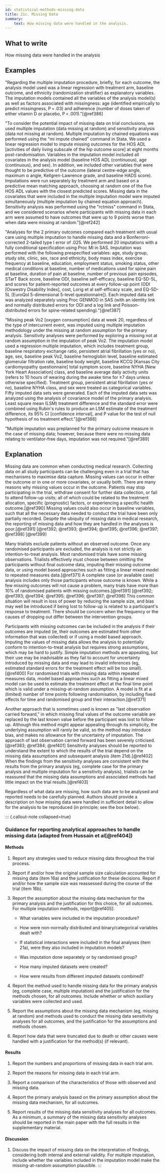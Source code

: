 ```yaml
---
id: statistical-methods-missing-data
title: 21c. Missing Data
summary:
    text: How missing data were handled in the analysis.
---
```


## What to write

How missing data were handled in the analysis

## Examples

"Regarding the multiple imputation procedure, briefly, for each outcome,
the analysis model used was a linear regression with treatment arm,
baseline outcome, and ethnicity (randomization stratifier) as
explanatory variables. The imputation models contained all the variables
of the analysis model(s) as well as factors associated with missingness:
age (identified empirically to predict missingness, P = .03) and
adherence (number of doses taken of either vitamin D or placebo,
P \< .001)."[@ref386]

"To consider the potential impact of missing data on trial conclusions,
we used multiple imputation (data missing at random) and sensitivity
analysis (data not missing at random). Multiple imputation by chained
equations was performed using the "mi impute chained" command in Stata.
We used a linear regression model to impute missing outcomes for the HOS
ADL \[activities of daily living subscale of the hip outcome score\] at
eight months post-randomisation. Variables in the imputation model
included all covariates in the analysis model (baseline HOS ADL
(continuous), age (continuous), and sex). In addition, we included other
variables that were thought to be predictive of the outcome (lateral
centre-edge angle, maximum α angle, Kellgren-Lawrence grade, and
baseline HADS score). Imputations were run separately by treatment arm
and based on a predictive mean matching approach, choosing at random one
of the five HOS ADL values with the closest predicted scores. Missing
data in the covariates that were included in the multiple imputation
model were imputed simultaneously (multiple imputation by chained
equation approach). Sensitivity analysis was performed using the
"rctmiss" command in Stata, and we considered scenarios where
participants with missing data in each arm were assumed to have outcomes
that were up to 9 points worse than when data were missing at
random."[@ref242]

"Analyses for the 2 primary outcomes compared each treatment with usual
care using multiple imputation to handle missing data and a
Bonferroni-corrected 2-tailed type I error of .025. We performed 20
imputations with a fully conditional specification using Proc MI in SAS.
Imputation was performed with the following prespecified variables: age,
study group, study site, clinic, sex, race and ethnicity, body mass
index, exercise frequency at baseline, education, employment status,
smoking status, other medical conditions at baseline, number of
medications used for spine pain at baseline, duration of pain at
baseline, number of previous pain episodes, STarT Back score, baseline
ODI, baseline self-efficacy, baseline EQ-5D-5L, and scores for
patient-reported outcomes at every follow-up point (ODI \[Oswestry
Disability Index\], cost, Lorig et al self-efficacy scale, and EQ-5D-5L
\[EuroQol 5-dimensional 5-level questionnaire\]). Each imputed data set
was analyzed separately using Proc GENMOD in SAS (with an identity link
and normally distributed errors for ODI and a log link and
Poisson-distributed errors for spine-related spending)."[@ref387]

"Missing peak V̇o2 \[oxygen consumption\] data at week 20, regardless of
the type of intercurrent event, was imputed using multiple imputation
methodology under the missing at random assumption for the primary
analysis. Sensitivity analyses were performed by exploring a missing not
at random assumption in the imputation of peak V̇o2. The imputation model
used a regression multiple imputation, which includes treatment group,
baseline respiratory exchange ratio, persistent atrial fibrillation (yes
or no), age, sex, baseline peak V̇o2, baseline hemoglobin level, baseline
estimated glomerular filtration rate, baseline body weight, baseline
KCCQ \[Kansas City cardiomyopathy questionnaire\] total symptom score,
baseline NYHA \[New York Heart Association\] class, and baseline average
daily activity units (refers to 10 hours of wearing during the awake
time for ≥7 days unless otherwise specified). Treatment group,
persistent atrial fibrillation (yes or no), baseline NYHA class, and sex
were treated as categorical variables. Fifty imputed data sets were
generated. Each of the imputed data sets was analyzed using the analysis
of covariance model of the primary analysis. Least square mean (LSM)
treatment difference and the standard error were combined using Rubin's
rules to produce an LSM estimate of the treatment difference, its 95% CI
\[confidence interval\], and P value for the test of null hypothesis of
no treatment effect."[@ref388]

"Multiple imputation was preplanned for the primary outcome measure in
the case of missing data; however, because there were no missing data
relating to ventilator-free days, imputation was not required."[@ref389]

## Explanation

Missing data are common when conducting medical research. Collecting
data on all study participants can be challenging even in a trial that
has mechanisms to maximise data capture. Missing values can occur in
either the outcome or in one or more covariates, or usually both. There
are many reasons why missing values occur in the outcome. Patients may
stop participating in the trial, withdraw consent for further data
collection, or fail to attend follow-up visits; all of which could be
related to the treatment allocation, specific (prognostic) factors, or
experiencing a specific health outcome.[@ref390] Missing values could
also occur in baseline variables, such that all the necessary data
needed to conduct the trial have been only partially recorded. Despite
the ubiquity of missing data in medical research, the reporting of
missing data and how they are handled in the analyses is poor.[@ref391]
[@ref392; @ref393; @ref394; @ref395; @ref396; @ref397; @ref398]
[@ref399]

Many trialists exclude patients without an observed outcome. Once any
randomised participants are excluded, the analysis is not strictly an
intention-to-treat analysis. Most randomised trials have some missing
observations. Trialists effectively must choose between omitting the
participants without final outcome data, imputing their missing outcome
data, or using model based approaches such as fitting a linear mixed
model to repeated measures data.[@ref371] A complete case (or available
case) analysis includes only those participants whose outcome is known.
While a few missing outcomes will not cause a problem, many trials have
more than 10% of randomised patients with missing outcomes.[@ref391]
[@ref392; @ref393; @ref394; @ref395; @ref396; @ref397; @ref398]
This common situation will result in loss of power by reducing the
sample size, and bias may well be introduced if being lost to follow-up
is related to a participant's response to treatment. There should be
concern when the frequency or the causes of dropping out differ between
the intervention groups.

Participants with missing outcomes can be included in the analysis if
their outcomes are imputed (ie, their outcomes are estimated from other
information that was collected) or if using a model based approach.
Imputing the values of missing data allows the analysis to potentially
conform to intention-to-treat analysis but requires strong assumptions,
which may be hard to justify. Simple imputation methods are appealing,
but their use may be inadvisable as they fail to account for uncertainty
introduced by missing data and may lead to invalid inferences (eg,
estimated standard errors for the treatment effect will be too
small).[@ref400] For randomised trials with missing data within repeated
measures data, model based approaches such as fitting a linear mixed
model can be used to estimate the treatment effect at the final time
point which is valid under a missing-at-random assumption. A model is
fit at a (limited) number of time points following randomisation, by
including fixed effects for time and randomised group and their
interaction.[@ref371]

Another approach that is sometimes used is known as "last observation
carried forward," in which missing final values of the outcome variable
are replaced by the last known value before the participant was lost to
follow-up. Although this method might appear appealing through its
simplicity, the underlying assumption will rarely be valid, so the
method may introduce bias, and makes no allowance for the uncertainty of
imputation. The approach of last observation carried forward has been
severely criticised.[@ref383; @ref384; @ref401] Sensitivity analyses
should be reported to understand the extent to which the results of the
trial depend on the missing data assumptions and subsequent analysis
(item 21d).[@ref402] When the findings from the sensitivity analyses are
consistent with the results from the primary analysis (eg, complete case
for the primary analysis and multiple imputation for a sensitivity
analysis), trialists can be reassured that the missing data assumptions
and associated methods had little impact on the trial results.[@ref403]

Regardless of what data are missing, how such data are to be analysed
and reported needs to be carefully planned. Authors should provide a
description on how missing data were handled in sufficient detail to
allow for the analysis to be reproduced (in principle; see the box below).

::: {.callout-note collapsed=true}
### Guidance for reporting analytical approaches to handle missing data (adapted from Hussain et al[@ref404])

#### Methods

1.  Report any strategies used to reduce missing data throughout the
    trial process.

2.  Report if and/or how the original sample size calculation accounted
    for missing data (item 16a) and the justification for these
    decisions. Report if and/or how the sample size was reassessed
    during the course of the trial (item 16b).

3.  Report the assumption about the missing data mechanism for the
    primary analysis and the justification for this choice, for all
    outcomes. For multiple imputation methods, report[@ref405]:

    - What variables were included in the imputation procedure?

    - How were non-normally distributed and binary/categorical
        variables dealt with?

    - If statistical interactions were included in the final analyses
        (item 21a), were they also included in imputation models?

    - Was imputation done separately or by randomised group?

    - How many imputed datasets were created?

    - How were results from different imputed datasets combined?

4.  Report the method used to handle missing data for the primary
    analysis (eg, complete case, multiple imputation) and the
    justification for the methods chosen, for all outcomes. Include
    whether or which auxiliary variables were collected and used.

5.  Report the assumptions about the missing data mechanism (eg, missing
    at random) and methods used to conduct the missing data sensitivity
    analyses for all outcomes, and the justification for the assumptions
    and methods chosen.

6.  Report how data that were truncated due to death or other causes
    were handled with a justification for the method(s) (if relevant).

#### Results

1.  Report the numbers and proportions of missing data in each trial
    arm.

2.  Report the reasons for missing data in each trial arm.

3.  Report a comparison of the characteristics of those with observed
    and missing data.

4.  Report the primary analysis based on the primary assumption about
    the missing data mechanism, for all outcomes.

5.  Report results of the missing data sensitivity analyses for all
    outcomes. As a minimum, a summary of the missing data sensitivity
    analyses should be reported in the main paper with the full results
    in the supplementary material.

#### Discussion

1.  Discuss the impact of missing data on the interpretation of
    findings, considering both internal and external validity. For
    multiple imputation, include whether the variables included in the
    imputation model make the missing-at-random assumption plausible.
:::